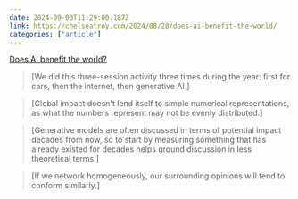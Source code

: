 ```yaml
---
date: 2024-09-03T11:29:00.187Z
link: https://chelseatroy.com/2024/08/28/does-ai-benefit-the-world/
categories: ["article"]
---
```

[Does AI benefit the world?](https://chelseatroy.com/2024/08/28/does-ai-benefit-the-world/)

> [We did this three-session activity three times during the year: first for cars, then the internet, then generative AI.]

> [Global impact doesn't lend itself to simple numerical representations, as what the numbers represent may not be evenly distributed.]

> [Generative models are often discussed in terms of potential impact decades from now, so to start by measuring something that has already existed for decades helps ground discussion in less theoretical terms.]

> [If we network homogeneously, our surrounding opinions will tend to conform similarly.]

